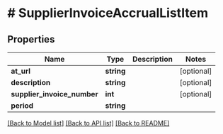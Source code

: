 # # SupplierInvoiceAccrualListItem

## Properties

Name | Type | Description | Notes
------------ | ------------- | ------------- | -------------
**at_url** | **string** |  | [optional]
**description** | **string** |  | [optional]
**supplier_invoice_number** | **int** |  | [optional]
**period** | **string** |  |

[[Back to Model list]](../../README.md#models) [[Back to API list]](../../README.md#endpoints) [[Back to README]](../../README.md)

